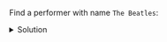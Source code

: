 Find a performer with name `The Beatles`:

<details>
  <summary>Solution</summary>

```sql
SELECT *
FROM performers
WHERE name = 'The Beatles'; 
```{{execute}}

</details>
